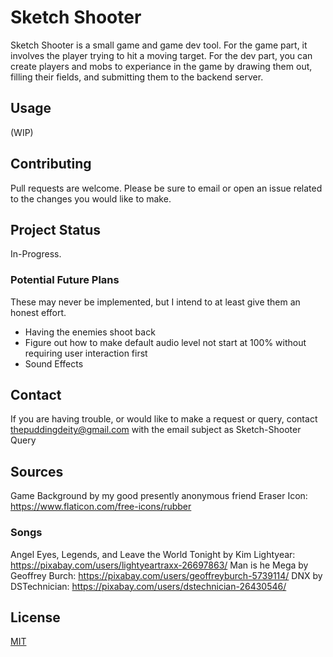 # Sketch Shooter

Sketch Shooter is a small game and game dev tool. For the game part, it involves the player trying to hit a moving target.
For the dev part, you can create players and mobs to experiance in the game by drawing them out, filling their fields, and submitting them to the backend server.

## Usage
(WIP)

## Contributing

Pull requests are welcome. Please be sure to email or open an issue related to the changes you would like to make.

## Project Status

In-Progress.

### Potential Future Plans

These may never be implemented, but I intend to at least give them an honest effort.

*   Having the enemies shoot back
*   Figure out how to make default audio level not start at 100% without requiring user interaction first
*   Sound Effects

## Contact

If you are having trouble, or would like to make a request or query, contact thepuddingdeity@gmail.com with the email subject as Sketch-Shooter Query

## Sources

Game Background by my good presently anonymous friend
Eraser Icon: https://www.flaticon.com/free-icons/rubber

### Songs

Angel Eyes, Legends, and Leave the World Tonight by Kim Lightyear: https://pixabay.com/users/lightyeartraxx-26697863/
Man is he Mega by Geoffrey Burch: https://pixabay.com/users/geoffreyburch-5739114/
DNX by DSTechnician: https://pixabay.com/users/dstechnician-26430546/

## License

[MIT](https://choosealicense.com/licenses/mit/)